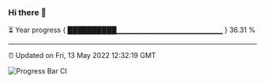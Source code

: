 ### Hi there 👋

⏳ Year progress { ██████████▁▁▁▁▁▁▁▁▁▁▁▁▁▁▁▁▁▁▁▁ } 36.31 %

---

⏰ Updated on Fri, 13 May 2022 12:32:19 GMT

![Progress Bar CI](https://github.com/liununu/liununu/workflows/Progress%20Bar%20CI/badge.svg)
